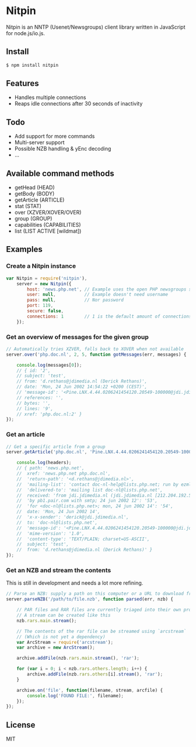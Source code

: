 # Nitpin

Nitpin is an NNTP (Usenet/Newsgroups) client library written in JavaScript for node.js/io.js.

## Install

```bash
$ npm install nitpin
```

## Features

* Handles multiple connections
* Reaps idle connections after 30 seconds of inactivity

## Todo

* Add support for more commands
* Multi-server support
* Possible NZB handling & yEnc decoding
* ...

## Available command methods

* getHead (HEAD)
* getBody (BODY)
* getArticle (ARTICLE)
* stat (STAT)
* over (XZVER/XOVER/OVER)
* group (GROUP)
* capabilities (CAPABILITIES)
* list (LIST ACTIVE [wildmat])

## Examples

### Create a Nitpin instance

```javascript
var Nitpin = require('nitpin'),
    server = new Nitpin({
        host: 'news.php.net', // Example uses the open PHP newsgroups server
        user: null,           // Example doesn't need username
        pass: null,           // Nor password
        port: 119,
        secure: false,
        connections: 1        // 1 is the default amount of connections
    });
```

### Get an overview of messages for the given group

```javascript
// Automatically tries XZVER, falls back to XOVER when not available
server.over('php.doc.nl', 2, 5, function gotMessages(err, messages) {

    console.log(messages[0]);
    // { id: '2',
    // subject: 'test',
    // from: 'd.rethans@jdimedia.nl (Derick Rethans)',
    // date: 'Mon, 24 Jun 2002 14:54:22 +0200 (CEST)',
    // 'message-id': '<Pine.LNX.4.44.0206241454120.20549-100000@jdi.jdimedia.nl>',
    // references: '',
    // bytes: '',
    // lines: '9',
    // xref: 'php.doc.nl:2' }
});
```

### Get an article

```javascript
// Get a specific article from a group
server.getArticle('php.doc.nl', 'Pine.LNX.4.44.0206241454120.20549-100000@jdi.jdimedia.nl', function gotArticle(err, headers, body) {

    console.log(headers);
    // { path: 'news.php.net',
    //  xref: 'news.php.net php.doc.nl',
    //  'return-path': '<d.rethans@jdimedia.nl>',
    //  'mailing-list': 'contact doc-nl-help@lists.php.net; run by ezmlm',
    //  'delivered-to': 'mailing list doc-nl@lists.php.net',
    //  received: 'from jdi.jdimedia.nl (jdi.jdimedia.nl [212.204.192.51])\n\tby jdi.jdimedia.nl (8.12.4/8.12.4) with ESMTP id g5OCsM6M021379\r',
    //  'by pb1.pair.com with smtp; 24 jun 2002 12': '53',
    //  'for <doc-nl@lists.php.net>; mon, 24 jun 2002 14': '54',
    //  date: 'Mon, 24 Jun 2002 14',
    //  'x-x-sender': 'derick@jdi.jdimedia.nl',
    //  to: 'doc-nl@lists.php.net',
    //  'message-id': '<Pine.LNX.4.44.0206241454120.20549-100000@jdi.jdimedia.nl>',
    //  'mime-version': '1.0',
    //  'content-type': 'TEXT/PLAIN; charset=US-ASCII',
    //  subject: 'test',
    //  from: 'd.rethans@jdimedia.nl (Derick Rethans)' }
});
```

### Get an NZB and stream the contents

This is still in development and needs a lot more refining.

```javascript
// Parse an NZB: supply a path on this computer or a URL to download from
server.parseNZB('/path/to/file.nzb', function parsed(err, nzb) {

    // PAR files and RAR files are currently triaged into their own properties
    // A stream can be created like this
    nzb.rars.main.stream();

    // The contents of the rar file can be streamed using `arcstream`
    // (Which is not yet a dependency)
    var ArcStream = require('arcstream');
    var archive = new ArcStream();

    archive.addFile(nzb.rars.main.stream(), 'rar');

    for (var i = 0; i < nzb.rars.others.length; i++) {
        archive.addFile(nzb.rars.others[i].stream(), 'rar');
    }

    archive.on('file', function(filename, stream, arcfile) {
        console.log('FOUND FILE:', filename);
    });
});
```

## License

MIT